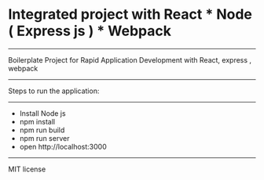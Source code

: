 Integrated project with React * Node ( Express js ) * Webpack
======
***

Boilerplate Project for Rapid Application Development with React, express , webpack 

---

Steps to run the application:

---
- Install Node js
- npm install
- npm run build
- npm run server
- open http://localhost:3000

---

MIT license